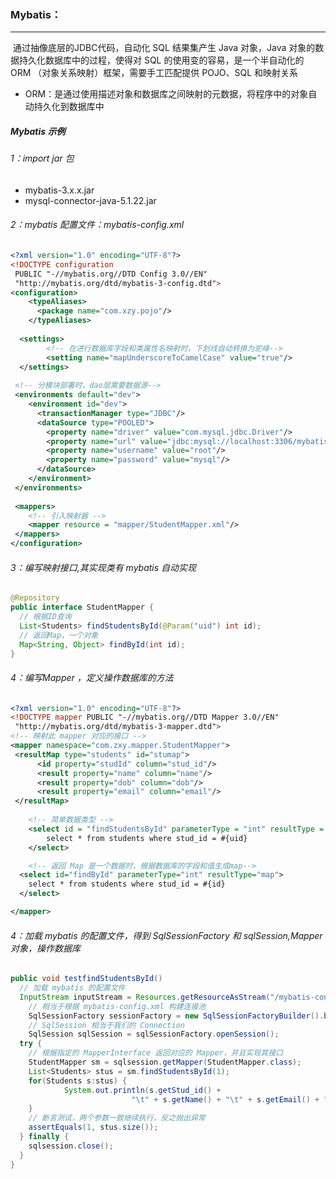 ### Mybatis：

------

​	通过抽像底层的JDBC代码，自动化 SQL 结果集产生 Java 对象，Java 对象的数据持久化数据库中的过程，使得对 SQL 的使用变的容易，是一个半自动化的 ORM （对象关系映射）框架，需要手工匹配提供 POJO、SQL 和映射关系

- ORM：是通过使用描述对象和数据库之间映射的元数据，将程序中的对象自动持久化到数据库中

##### Mybatis 示例

###### 1：import jar 包

- mybatis-3.x.x.jar
- mysql-connector-java-5.1.22.jar

###### 2：mybatis 配置文件：mybatis-config.xml

```xml
<?xml version="1.0" encoding="UTF-8"?>
<!DOCTYPE configuration
 PUBLIC "-//mybatis.org//DTD Config 3.0//EN"
 "http://mybatis.org/dtd/mybatis-3-config.dtd">
<configuration>
	<typeAliases>
	  <package name="com.xzy.pojo"/>
	</typeAliases>
  
  <settings>
        <!-- 在进行数据库字段和类属性名映射时，下划线自动转换为驼峰-->
        <setting name="mapUnderscoreToCamelCase" value="true"/>
  </settings>
	
 <!-- 分模块部署时，dao层需要数据源-->
 <environments default="dev">
    <environment id="dev">
      <transactionManager type="JDBC"/>
      <dataSource type="POOLED">
        <property name="driver" value="com.mysql.jdbc.Driver"/>
        <property name="url" value="jdbc:mysql://localhost:3306/mybatis4?useSSL=true"/>
        <property name="username" value="root"/>
        <property name="password" value="mysql"/>
      </dataSource>
    </environment>
 </environments>
	 
 <mappers>
    <!-- 引入映射器 -->
    <mapper resource = "mapper/StudentMapper.xml"/>
 </mappers>
</configuration>
```

###### 3：编写映射接口,其实现类有 mybatis 自动实现 

```java
@Repository
public interface StudentMapper {
  // 根据ID查询
  List<Students> findStudentsById(@Param("uid") int id);
  // 返回Map，一个对象
  Map<String, Object> findById(int id);
}
```

###### 4：编写Mapper ，定义操作数据库的方法

```xml
<?xml version="1.0" encoding="UTF-8"?>
<!DOCTYPE mapper PUBLIC "-//mybatis.org//DTD Mapper 3.0//EN"
 "http://mybatis.org/dtd/mybatis-3-mapper.dtd">
<!-- 映射此 mapper 对应的接口 -->
<mapper namespace="com.zxy.mapper.StudentMapper">
 <resultMap type="students" id="stumap">
      <id property="studId" column="stud_id"/>
      <result property="name" column="name"/>
      <result property="dob" column="dob"/>
      <result property="email" column="email"/>
 </resultMap>
 
	<!-- 简单数据类型 -->
	<select id = "findStudentsById" parameterType = "int" resultType = "students">
    	select * from students where stud_id = #{uid}
	</select>

	<!-- 返回 Map 是一个数据时，根据数据库的字段和值生成map-->
  <select id="findById" parameterType="int" resultType="map">
    select * from students where stud_id = #{id}
  </select>

</mapper>
```

###### 4：加载 mybatis 的配置文件，得到 SqlSessionFactory 和 sqlSession,Mapper对象，操作数据库

```java
public void testfindStudentsById()
  // 加载 mybatis 的配置文件
  InputStream inputStream = Resources.getResourceAsStream("/mybatis-config.xml");
	// 相当于根据 mybatis-config.xml 构建连接池
	SqlSessionFactory sessionFactory = new SqlSessionFactoryBuilder().build(inputStream);
	// SqlSession 相当于我们的 Connection
	SqlSession sqlSession = sqlSessionFactory.openSession();
  try {
    // 根据指定的 MapperInterface 返回对应的 Mapper，并且实现其接口
    StudentMapper sm = sqlsession.getMapper(StudentMapper.class);
    List<Students> stus = sm.findStudentsById(1);
    for(Students s:stus) {
     		System.out.println(s.getStud_id() +
                           "\t" + s.getName() + "\t" + s.getEmail() + "\t");
    }
    // 断言测试，两个参数一致继续执行，反之抛出异常
    assertEquals(1, stus.size());
  } finally {
    sqlsession.close();
  }
}
```